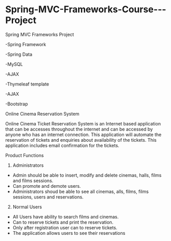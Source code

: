 # Spring-MVC-Frameworks-Course---Project
Spring MVC Frameworks Project

-Spring Framework

-Spring Data

-MySQL

-AJAX

-Thymeleaf template

-AJAX

-Bootstrap

Online Cinema Reservation System

Online Cinema Ticket Reservation System is an Internet based application that can be accesses throughout the internet and can be accessed by anyone who has an internet connection. This application will automate the reservation of tickets and enquiries about availability of the tickets. This application includes email confirmation for the tickets.

Product Functions
1. Administrators
- Admin should be able to insert, modify and delete cinemas, halls, films and films sessions.
- Can promote and demote users.
- Administrators shoud be able to see all cinemas, alls, films, films sessions, users and reservations.

2. Normal Users
- All Users have ability to search films and cinemas.
- Can to reserve tickets and print the reservation.
- Only after registration user can to reserve tickets.
- The application allows users to see their reservations
